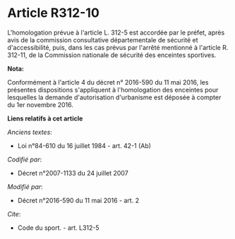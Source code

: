 # Article R312-10

L'homologation prévue à l'article L. 312-5 est accordée par le préfet, après avis de la commission consultative
départementale de sécurité et d'accessibilité, puis, dans les cas prévus par l'arrêté mentionné à l'article R. 312-11, de la
Commission nationale de sécurité des enceintes sportives.

**Nota:**

Conformément à l'article 4 du décret n° 2016-590 du 11 mai 2016, les présentes dispositions s'appliquent à l'homologation des
enceintes pour lesquelles la demande d'autorisation d'urbanisme est déposée à compter du 1er novembre 2016.

**Liens relatifs à cet article**

_Anciens textes_:

  - Loi n°84-610 du 16 juillet 1984 - art. 42-1 (Ab)

_Codifié par_:

  - Décret n°2007-1133 du 24 juillet 2007

_Modifié par_:

  - Décret n°2016-590 du 11 mai 2016 - art. 2

_Cite_:

  - Code du sport. - art. L312-5
